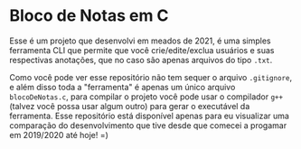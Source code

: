 # Bloco de Notas em C

Esse é um projeto que desenvolvi em meados de 2021, é uma simples ferramenta CLI que permite que você crie/edite/exclua usuários e suas respectivas anotações, que no caso são apenas arquivos do tipo `.txt`.

Como você pode ver esse repositório não tem sequer o arquivo `.gitignore`, e além disso toda a "ferramenta" é apenas um único arquivo `blocoDeNotas.c`, para compilar o projeto você pode usar o compilador `g++` (talvez você possa usar algum outro) para gerar o executável da ferramenta. Esse repositório está disponível apenas para eu visualizar uma comparação do desenvolvimento que tive desde que comecei a progamar em 2019/2020 até hoje! =)
